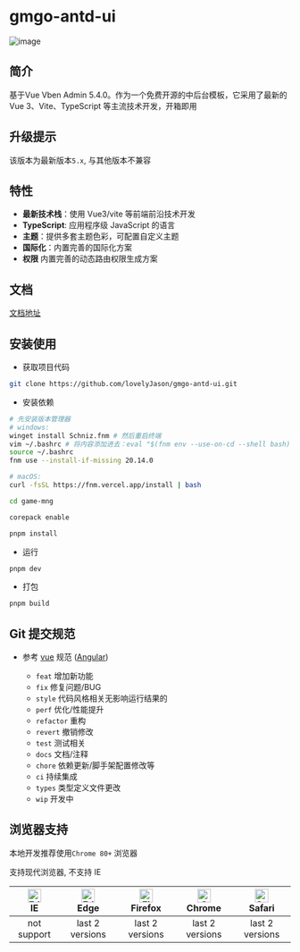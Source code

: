 <h1>gmgo-antd-ui</h1>

![image](https://github.com/user-attachments/assets/a7935e04-3f9d-4af2-8bf2-26200877d853)

## 简介

基于Vue Vben Admin 5.4.0。作为一个免费开源的中后台模板，它采用了最新的 Vue 3、Vite、TypeScript 等主流技术开发，开箱即用

## 升级提示

该版本为最新版本`5.x`, 与其他版本不兼容

## 特性

- **最新技术栈**：使用 Vue3/vite 等前端前沿技术开发
- **TypeScript**: 应用程序级 JavaScript 的语言
- **主题**：提供多套主题色彩，可配置自定义主题
- **国际化**：内置完善的国际化方案
- **权限** 内置完善的动态路由权限生成方案

## 文档

[文档地址](https://doc.vben.pro/)

## 安装使用

- 获取项目代码

```bash
git clone https://github.com/lovelyJason/gmgo-antd-ui.git
```

- 安装依赖

```bash
# 先安装版本管理器
# windows:
winget install Schniz.fnm # 然后重启终端
vim ~/.bashrc # 将内容添加进去：eval "$(fnm env --use-on-cd --shell bash)"
source ~/.bashrc
fnm use --install-if-missing 20.14.0

# macOS:
curl -fsSL https://fnm.vercel.app/install | bash

cd game-mng

corepack enable

pnpm install
```

- 运行

```bash
pnpm dev
```

- 打包

```bash
pnpm build
```

## Git 提交规范

- 参考 [vue](https://github.com/vuejs/vue/blob/dev/.github/COMMIT_CONVENTION.md) 规范 ([Angular](https://github.com/conventional-changelog/conventional-changelog/tree/master/packages/conventional-changelog-angular))

  - `feat` 增加新功能
  - `fix` 修复问题/BUG
  - `style` 代码风格相关无影响运行结果的
  - `perf` 优化/性能提升
  - `refactor` 重构
  - `revert` 撤销修改
  - `test` 测试相关
  - `docs` 文档/注释
  - `chore` 依赖更新/脚手架配置修改等
  - `ci` 持续集成
  - `types` 类型定义文件更改
  - `wip` 开发中

## 浏览器支持

本地开发推荐使用`Chrome 80+` 浏览器

支持现代浏览器, 不支持 IE

| [<img src="https://raw.githubusercontent.com/alrra/browser-logos/master/src/edge/edge_48x48.png" alt=" Edge" width="24px" height="24px" />](http://godban.github.io/browsers-support-badges/)</br>IE | [<img src="https://raw.githubusercontent.com/alrra/browser-logos/master/src/edge/edge_48x48.png" alt=" Edge" width="24px" height="24px" />](http://godban.github.io/browsers-support-badges/)</br>Edge | [<img src="https://raw.githubusercontent.com/alrra/browser-logos/master/src/firefox/firefox_48x48.png" alt="Firefox" width="24px" height="24px" />](http://godban.github.io/browsers-support-badges/)</br>Firefox | [<img src="https://raw.githubusercontent.com/alrra/browser-logos/master/src/chrome/chrome_48x48.png" alt="Chrome" width="24px" height="24px" />](http://godban.github.io/browsers-support-badges/)</br>Chrome | [<img src="https://raw.githubusercontent.com/alrra/browser-logos/master/src/safari/safari_48x48.png" alt="Safari" width="24px" height="24px" />](http://godban.github.io/browsers-support-badges/)</br>Safari |
| :-: | :-: | :-: | :-: | :-: |
| not support | last 2 versions | last 2 versions | last 2 versions | last 2 versions |
